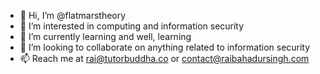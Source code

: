 - 👋 Hi, I’m @flatmarstheory
- 👀 I’m interested in computing and information security
- 🌱 I’m currently learning and well, learning
- 💞️ I’m looking to collaborate on anything related to information security
- 📫 Reach me at rai@tutorbuddha.co or contact@raibahadursingh.com
